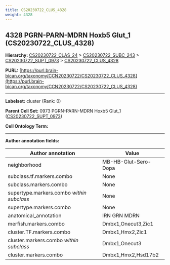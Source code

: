 ```yaml
---
title: CS20230722_CLUS_4328
weight: 4328
---
```

## 4328 PGRN-PARN-MDRN Hoxb5 Glut_1 (CS20230722_CLUS_4328)
<b>Hierarchy: </b>
[CS20230722_CLAS_24](../CS20230722_CLAS_24) >
[CS20230722_SUBC_243](../CS20230722_SUBC_243) >
[CS20230722_SUPT_0973](../CS20230722_SUPT_0973) >
[CS20230722_CLUS_4328](../CS20230722_CLUS_4328)

**PURL:** [https://purl.brain-bican.org/taxonomy/CCN20230722/CS20230722_CLUS_4328](https://purl.brain-bican.org/taxonomy/CCN20230722/CS20230722_CLUS_4328)

---


**Labelset:** cluster (Rank: 0)

**Parent Cell Set:** 0973 PGRN-PARN-MDRN Hoxb5 Glut_1 ([CS20230722_SUPT_0973](../CS20230722_SUPT_0973))



**Cell Ontology Term:** 

[MARKER GENES.]: #


---

[TRANSFERRED ANNOTATIONS.]: #


[AUTHOR ANNOTATION FIELDS.]: #


**Author annotation fields:**

| Author annotation | Value |
|-------------------|-------|
|neighborhood|MB-HB-Glut-Sero-Dopa|
|subclass.tf.markers.combo|None|
|subclass.markers.combo|None|
|supertype.markers.combo _within subclass_|None|
|supertype.markers.combo|None|
|anatomical_annotation|IRN GRN MDRN|
|merfish.markers.combo|Dmbx1,Onecut3,Zic1|
|cluster.TF.markers.combo|Dmbx1,Hmx2,Zic1|
|cluster.markers.combo _within subclass_|Dmbx1,Onecut3|
|cluster.markers.combo|Dmbx1,Hmx2,Hsd17b2|
